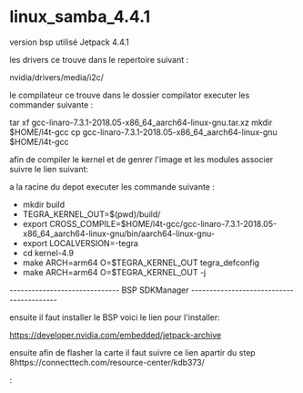 # linux_samba_4.4.1

version bsp utilisé Jetpack 4.4.1



les drivers ce trouve dans le repertoire suivant : 

nvidia/drivers/media/i2c/




le compilateur  ce trouve dans le dossier compilator executer les commander suivante :

tar xf gcc-linaro-7.3.1-2018.05-x86_64_aarch64-linux-gnu.tar.xz
mkdir $HOME/l4t-gcc
cp gcc-linaro-7.3.1-2018.05-x86_64_aarch64-linux-gnu $HOME/l4t-gcc


afin de compiler le kernel et de genrer l'image et les modules associer suivre le lien suivant:

a la racine du depot executer les commande suivante :

- mkdir build
- TEGRA_KERNEL_OUT=$(pwd)/build/
- export CROSS_COMPILE=$HOME/l4t-gcc/gcc-linaro-7.3.1-2018.05-x86_64_aarch64-linux-gnu/bin/aarch64-linux-gnu-
- export LOCALVERSION=-tegra
- cd kernel-4.9
- make ARCH=arm64 O=$TEGRA_KERNEL_OUT tegra_defconfig
- make ARCH=arm64 O=$TEGRA_KERNEL_OUT -j<n>








------------------------------ BSP SDKManager -----------------------------------------

ensuite il faut installer le BSP voici le lien pour l'installer:

https://developer.nvidia.com/embedded/jetpack-archive

ensuite afin de flasher la carte il faut suivre ce lien apartir du step 8https://connecttech.com/resource-center/kdb373/

 :





